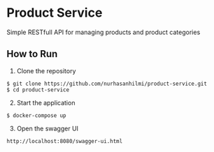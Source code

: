 # Product Service

Simple RESTfull API for managing products and product categories

## How to Run
1. Clone the repository
```shell
$ git clone https://github.com/nurhasanhilmi/product-service.git
$ cd product-service
```

2. Start the application
```shell
$ docker-compose up
```
3. Open the swagger UI
```
http://localhost:8080/swagger-ui.html
```